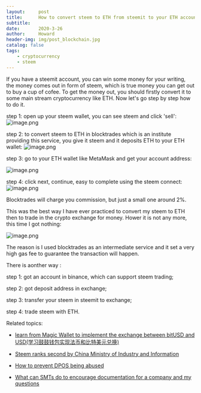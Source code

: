 ```yaml
---
layout:     post
title:      How to convert steem to ETH from steemit to your ETH account
subtitle:   
date:       2020-3-26
author:     Howard
header-img: img/post_blockchain.jpg
catalog: false
tags:
    - cryptocurrency
    - steem
---
```


If you have a steemit account, you can win some money for your writing,  the money comes out in form of  steem,  which is true money you can get out to buy a cup of cofee.  To get the money out, you should firstly convert it to some main stream cryptocurrency  like ETH.  Now let's go step by step how to do it.

step 1: open up your steem wallet, you can see steem and click 'sell':
![image.png](https://images.hive.blog/DQmW1mNXzy4NYEhoWrhWEQDJWWUcLGrj56Lx71jAQyFwUXV/image.png)


step 2: to convert steem to ETH in blocktrades which is an institute providing this service, you give it steem and it deposits ETH to your ETH wallet: 
![image.png](https://images.hive.blog/DQmaUfxWBC911eYC1er34E6xtfewXRFYDY8B9RQMU4bF7eP/image.png)


step 3: go to your ETH wallet like MetaMask and get your account address: 

![image.png](https://images.hive.blog/DQmSvGxAnUSEgd1XQNBhMATc1gokAX1C3dkxm33KvYjSckH/image.png)


step 4: click next, continue, easy to complete using the steem connect:
![image.png](https://images.hive.blog/DQmWYPdshmFFeRwd2v3WR1wm46kUrqR1QoLnGsRnFQuJcxF/image.png)


Blocktrades will charge you commission, but just a small one around 2%.  



This was the best way I have ever practiced to convert my steem to ETH then to trade in the crypto exchange for money. Hower it is not any more, this time I  got nothing:

![image.png](https://cdn.steemitimages.com/DQmUzrr5vUF5wjcgCufb2u13N2tAyiJBrDUF44cCcdAfiJo/image.png)

The reason is I used blocktrades as an intermediate service and it set a very high gas fee to guarantee the transaction will happen. 


There is aonther way :


step 1: got an account in binance, which can support steem trading;

step 2: got deposit address in exchange;

step 3: transfer your steem in steemit to  exchange;

step 4: trade steem with ETH.




Related topics:


- [learn from Magic Wallet to implement the exchange between bitUSD and USD(学习鼓鼓钱包实现法币和比特美元兑换)
](http://engineerman.club/2018/12/05/learn-from-Magic-Wallet-to-implement-the-exchange-between-bitUSD-and-USD/)

- [Steem ranks second by China Ministry of Industry and Information](http://engineerman.club/2018/12/05/Steem-ranks-second-by-China-Ministry-of-Industry-and-Information/)

- [How to prevent DPOS being abused](http://engineerman.club/2018/12/05/How-to-prevent-DPOS-being-abused/)

- [What can SMTs do to encourage documentation for a company and my questions](http://engineerman.club/2018/10/20/SMTs-do-to-encourage-documentation/)